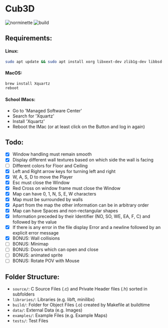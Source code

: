 # Cub3D
![norminette](https://github.com/Eduard953/Cub3D/workflows/Norm-Check/badge.svg) ![build](https://github.com/Eduard953/Cub3D/workflows/Build/badge.svg)

## Requirements:

#### Linux:
```bash
sudo apt update && sudo apt install xorg libxext-dev zlib1g-dev libbsd-dev
```
#### MacOS:
```bash
brew install Xquartz
reboot
```
#### School IMacs:
- Go to 'Managed Software Center'
- Search for 'Xquartz'
- Install 'Xquartz'
- Reboot the IMac (or at least click on the Button and log in again)


## Todo:

- [X] Window handling must remain smooth
- [X] Display different wall textures based on which side the wall is facing
- [ ] Different colors for Floor and Ceiling
- [X] Left and Right arrow keys for turning left and right
- [X] W, A, S, D to move the Player
- [X] Esc must close the Window
- [X] Red Cross on window frame must close the Window
- [X] Map can have 0, 1, N, S, E, W characters
- [X] Map must be surrounded by walls
- [X] Apart from the map the other information can be in arbitrary order
- [X] Map can have Spaces and non-rectangular shapes
- [X] Information preceded by their Identifier (NO, SO, WE, EA, F, C) and followed by the value
- [X] If there is any error in the file display Error and a newline followed by an explicit error message
- [X] BONUS: Wall collisions
- [ ] BONUS: Minimap
- [ ] BONUS: Doors which can open and close
- [ ] BONUS: animated sprite
- [ ] BONUS: Rotate POV with Mouse

## Folder Structure:
- `source/`: C Source Files (.c) and Private Header files (.h) sorted in subfolders
- `libraries/`: Libraries (e.g. libft, minilibx)
- `build/`: Folder for Object Files (.o) created by Makefile at buildtime
- `data/`: External Data (e.g. Images)
- `examples/`: Example Files (e.g. Example Maps)
- `tests/`: Test Files
